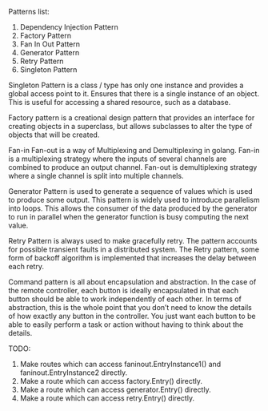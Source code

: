 Patterns list:
1. Dependency Injection Pattern
2. Factory Pattern
3. Fan In Out Pattern
4. Generator Pattern
5. Retry Pattern
6. Singleton Pattern

Singleton Pattern is a class / type has only one instance and provides a global access point to it.
Ensures that there is a single instance of an object. This is useful for accessing a shared resource, such as a database.

Factory pattern is a creational design pattern that provides an interface for creating objects in a superclass,
but allows subclasses to alter the type of objects that will be created.

Fan-in Fan-out is a way of Multiplexing and Demultiplexing in golang.
Fan-in is a multiplexing strategy where the inputs of several channels are combined to produce an output channel. 
Fan-out is demultiplexing strategy where a single channel is split into multiple channels.

Generator Pattern is used to generate a sequence of values which is used to produce some output.
This pattern is widely used to introduce parallelism into loops.
This allows the consumer of the data produced by the generator to run in parallel when the generator function is busy computing the next value.

Retry Pattern is always used to make gracefully retry.
The pattern accounts for possible transient faults in a distributed system.
The Retry pattern, some form of backoff algorithm is implemented that increases the delay between each retry.

Command pattern is all about encapsulation and abstraction. 
In the case of the remote controller, each button is ideally encapsulated in that each button should be able to work independently of each other.
In terms of abstraction, this is the whole point that you don’t need to know the details of how exactly any button in the controller. 
You just want each button to be able to easily perform a task or action without having to think about the details.

TODO:
1. Make routes which can access faninout.EntryInstance1() and faninout.EntryInstance2 directly.
2. Make a route which can access factory.Entry() directly.
3. Make a route which can access generator.Entry() directly.
4. Make a route which can access retry.Entry() directly.